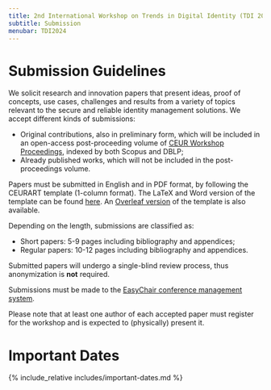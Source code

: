 ```yaml
---
title: 2nd International Workshop on Trends in Digital Identity (TDI 2024)
subtitle: Submission
menubar: TDI2024
---
```


# Submission Guidelines
We solicit research and innovation papers that present ideas, proof of concepts, use cases, challenges and results from a variety of topics relevant to the secure and reliable identity management solutions. We accept different kinds of submissions:
- Original contributions, also in preliminary form, which will be included in an open-access post-proceeding volume of [CEUR Workshop Proceedings](https://ceur-ws.org/), indexed by both Scopus and DBLP;
- Already published works, which will not be included in the post-proceedings volume.

Papers must be submitted in English and in PDF format, by following the CEURART template (1-column format). The LaTeX and Word version of the template can be found [here](https://drive.google.com/file/d/1x6k5X7dMdD_MKRDQAeSKfr0-lnL4kjOK/view). An [Overleaf version](https://www.overleaf.com/latex/templates/submission-template-for-tdi-2024/tzmvndmvhsrw) of the template is also available.

Depending on the length, submissions are classified as:
- Short papers: 5-9 pages including bibliography and appendices;
- Regular papers: 10-12 pages including bibliography and appendices.

Submitted papers will undergo a single-blind review process, thus anonymization is **not** required.

Submissions must be made to the [EasyChair conference management system](https://easychair.org/conferences/?conf=tdi2024).

Please note that at least one author of each accepted paper must register for the workshop and is expected to (physically) present it.

# Important Dates
{% include_relative includes/important-dates.md %}